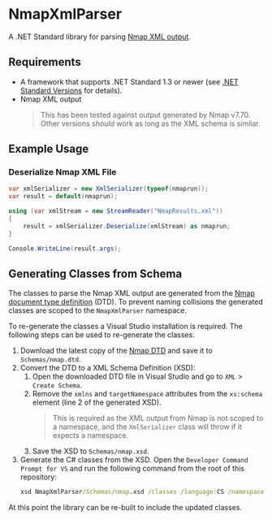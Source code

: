 # NmapXmlParser

A .NET Standard library for parsing [Nmap XML output](https://nmap.org/book/output-formats-xml-output.html).

## Requirements

- A framework that supports .NET Standard 1.3 or newer (see [.NET Standard Versions](https://github.com/dotnet/standard/blob/master/docs/versions.md) for details).
- Nmap XML output
    > This has been tested against output generated by Nmap v7.70. Other versions *should* work as long as the XML schema is similar.

## Example Usage

### Deserialize Nmap XML File

```csharp
var xmlSerializer = new XmlSerializer(typeof(nmaprun));
var result = default(nmaprun);

using (var xmlStream = new StreamReader("NmapResults.xml"))
{
    result = xmlSerializer.Deserialize(xmlStream) as nmaprun;
}

Console.WriteLine(result.args);
```

## Generating Classes from Schema

The classes to parse the Nmap XML output are generated from the [Nmap document type definition](https://nmap.org/book/app-nmap-dtd.html) (DTD). To prevent naming collisions the generated classes are scoped to the `NmapXmlParser` namespace.

To re-generate the classes a Visual Studio installation is required. The following steps can be used to re-generate the classes.

1. Download the latest copy of the [Nmap DTD](https://svn.nmap.org/nmap/docs/nmap.dtd) and save it to `Schemas/nmap.dtd`.
1. Convert the DTD to a XML Schema Definition (XSD):
    1. Open the downloaded DTD file in Visual Studio and go to `XML` > `Create Schema`.
    1. Remove the `xmlns` and `targetNamespace` attributes from the `xs:schema` element (line 2 of the generated XSD).
        > This is required as the XML output from Nmap is not scoped to a namespace, and the `XmlSerializer` class will throw if it expects a namespace.
    1. Save the XSD to `Schemas/nmap.xsd`.
1. Generate the C# classes from the XSD. Open the `Developer Command Prompt for VS` and run the following command from the root of this repository:
    ```bat
    xsd NmapXmlParser/Schemas/nmap.xsd /classes /language:CS /namespace:NmapXmlParser /out:NmapXmlParser/
    ```

At this point the library can be re-built to include the updated classes.
